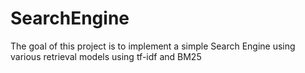 # SearchEngine
The goal of this project is to implement a simple Search Engine using various retrieval models using tf-idf and BM25

